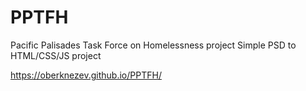 # PPTFH
Pacific Palisades Task Force on Homelessness project
Simple PSD to HTML/CSS/JS project

https://oberknezev.github.io/PPTFH/
